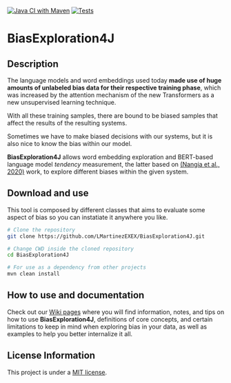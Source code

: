 [![Java CI with Maven](https://github.com/LMartinezEXEX/BiasExploration4J/actions/workflows/maven.yml/badge.svg)](https://github.com/LMartinezEXEX/BiasExploration4J/actions/workflows/maven.yml)
[![Tests](https://github.com/LMartinezEXEX/BiasExploration4J/actions/workflows/testing.yml/badge.svg)](https://github.com/LMartinezEXEX/BiasExploration4J/actions/workflows/testing.yml)

# BiasExploration4J

## Description

The language models and word embeddings used today **made use of  huge amounts of unlabeled bias data for their respective training phase**, which was increased by the attention mechanism of the new Transformers as a new unsupervised learning technique.

With all these training samples, there are bound to be biased samples that affect the results of the resulting systems. 

Sometimes we have to make biased decisions with our systems, but it is also nice to know the bias within our model.


**BiasExploration4J** allows word embedding exploration and BERT-based language model _tendency_ measurement, the latter based on [(Nangia et al., 2020)](https://aclanthology.org/2020.emnlp-main.154/) work, to explore different biases within the given system.

## Download and use

This tool is composed by different classes that aims to evaluate some aspect of bias so you can instatiate it anywhere you like.

```bash
# Clone the repository
git clone https://github.com/LMartinezEXEX/BiasExploration4J.git

# Change CWD inside the cloned repository
cd BiasExploration4J

# For use as a dependency from other projects
mvn clean install
```
## How to use and documentation

Check out our [Wiki pages](https://github.com/LMartinezEXEX/BiasExploration4J/wiki) where you will find information, notes, and tips on how to use **BiasExploration4J**, definitions of core concepts, and certain limitations to keep in mind when exploring bias in your data, as well as examples to help you better internalize it all.

## License Information 
This project is under a [MIT license](LICENSE).